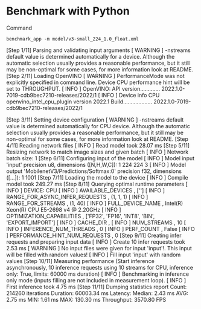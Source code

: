 # Benchmark with Python

Command
```
benchmark_app -m model/v3-small_224_1.0_float.xml
```

[Step 1/11] Parsing and validating input arguments
[ WARNING ]  -nstreams default value is determined automatically for a device. Although the automatic selection usually provides a reasonable performance, but it still may be non-optimal for some cases, for more information look at README. 
[Step 2/11] Loading OpenVINO
[ WARNING ] PerformanceMode was not explicitly specified in command line. Device CPU performance hint will be set to THROUGHPUT.
[ INFO ] OpenVINO:
         API version............. 2022.1.0-7019-cdb9bec7210-releases/2022/1
[ INFO ] Device info
         CPU
         openvino_intel_cpu_plugin version 2022.1
         Build................... 2022.1.0-7019-cdb9bec7210-releases/2022/1

[Step 3/11] Setting device configuration
[ WARNING ] -nstreams default value is determined automatically for CPU device. Although the automatic selection usually provides a reasonable performance, but it still may be non-optimal for some cases, for more information look at README.
[Step 4/11] Reading network files
[ INFO ] Read model took 28.07 ms
[Step 5/11] Resizing network to match image sizes and given batch
[ INFO ] Network batch size: 1
[Step 6/11] Configuring input of the model
[ INFO ] Model input 'input' precision u8, dimensions ([N,H,W,C]): 1 224 224 3
[ INFO ] Model output 'MobilenetV3/Predictions/Softmax:0' precision f32, dimensions ([...]): 1 1001
[Step 7/11] Loading the model to the device
[ INFO ] Compile model took 249.27 ms
[Step 8/11] Querying optimal runtime parameters
[ INFO ] DEVICE: CPU
[ INFO ]   AVAILABLE_DEVICES  , ['']
[ INFO ]   RANGE_FOR_ASYNC_INFER_REQUESTS  , (1, 1, 1)
[ INFO ]   RANGE_FOR_STREAMS  , (1, 40)
[ INFO ]   FULL_DEVICE_NAME  , Intel(R) Xeon(R) CPU E5-2698 v4 @ 2.20GHz
[ INFO ]   OPTIMIZATION_CAPABILITIES  , ['FP32', 'FP16', 'INT8', 'BIN', 'EXPORT_IMPORT']
[ INFO ]   CACHE_DIR  , 
[ INFO ]   NUM_STREAMS  , 10
[ INFO ]   INFERENCE_NUM_THREADS  , 0
[ INFO ]   PERF_COUNT  , False
[ INFO ]   PERFORMANCE_HINT_NUM_REQUESTS  , 0
[Step 9/11] Creating infer requests and preparing input data
[ INFO ] Create 10 infer requests took 2.53 ms
[ WARNING ] No input files were given for input 'input'!. This input will be filled with random values!
[ INFO ] Fill input 'input' with random values 
[Step 10/11] Measuring performance (Start inference asynchronously, 10 inference requests using 10 streams for CPU, inference only: True, limits: 60000 ms duration)
[ INFO ] Benchmarking in inference only mode (inputs filling are not included in measurement loop).
[ INFO ] First inference took 4.75 ms
[Step 11/11] Dumping statistics report
Count:          214260 iterations
Duration:       60003.34 ms
Latency:
    Median:     2.43 ms
    AVG:        2.75 ms
    MIN:        1.61 ms
    MAX:        130.30 ms
Throughput: 3570.80 FPS